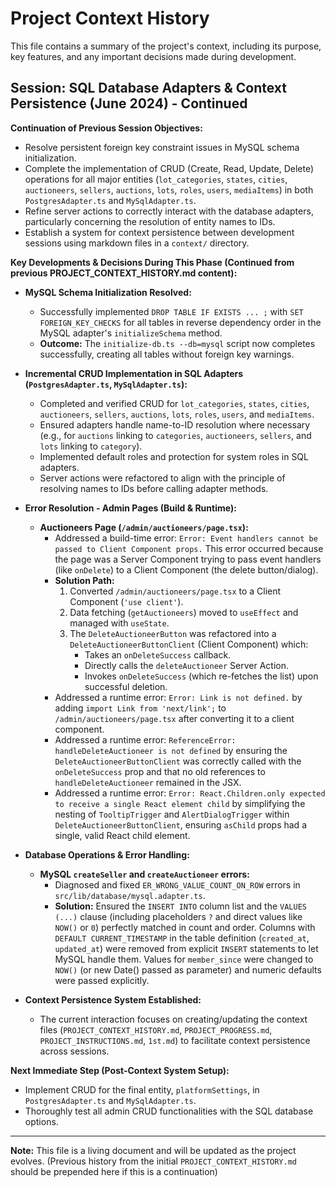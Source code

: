 
# Project Context History

This file contains a summary of the project's context, including its purpose, key features, and any important decisions made during development.

## Session: SQL Database Adapters & Context Persistence (June 2024) - Continued

**Continuation of Previous Session Objectives:**
*   Resolve persistent foreign key constraint issues in MySQL schema initialization.
*   Complete the implementation of CRUD (Create, Read, Update, Delete) operations for all major entities (`lot_categories`, `states`, `cities`, `auctioneers`, `sellers`, `auctions`, `lots`, `roles`, `users`, `mediaItems`) in both `PostgresAdapter.ts` and `MySqlAdapter.ts`.
*   Refine server actions to correctly interact with the database adapters, particularly concerning the resolution of entity names to IDs.
*   Establish a system for context persistence between development sessions using markdown files in a `context/` directory.

**Key Developments & Decisions During This Phase (Continued from previous PROJECT_CONTEXT_HISTORY.md content):**

*   **MySQL Schema Initialization Resolved:**
    *   Successfully implemented `DROP TABLE IF EXISTS ... ;` with `SET FOREIGN_KEY_CHECKS` for all tables in reverse dependency order in the MySQL adapter's `initializeSchema` method.
    *   **Outcome:** The `initialize-db.ts --db=mysql` script now completes successfully, creating all tables without foreign key warnings.

*   **Incremental CRUD Implementation in SQL Adapters (`PostgresAdapter.ts`, `MySqlAdapter.ts`):**
    *   Completed and verified CRUD for `lot_categories`, `states`, `cities`, `auctioneers`, `sellers`, `auctions`, `lots`, `roles`, `users`, and `mediaItems`.
    *   Ensured adapters handle name-to-ID resolution where necessary (e.g., for `auctions` linking to `categories`, `auctioneers`, `sellers`, and `lots` linking to `category`).
    *   Implemented default roles and protection for system roles in SQL adapters.
    *   Server actions were refactored to align with the principle of resolving names to IDs before calling adapter methods.

*   **Error Resolution - Admin Pages (Build & Runtime):**
    *   **Auctioneers Page (`/admin/auctioneers/page.tsx`):**
        *   Addressed a build-time error: `Error: Event handlers cannot be passed to Client Component props.` This error occurred because the page was a Server Component trying to pass event handlers (like `onDelete`) to a Client Component (the delete button/dialog).
        *   **Solution Path:**
            1.  Converted `/admin/auctioneers/page.tsx` to a Client Component (`'use client'`).
            2.  Data fetching (`getAuctioneers`) moved to `useEffect` and managed with `useState`.
            3.  The `DeleteAuctioneerButton` was refactored into a `DeleteAuctioneerButtonClient` (Client Component) which:
                *   Takes an `onDeleteSuccess` callback.
                *   Directly calls the `deleteAuctioneer` Server Action.
                *   Invokes `onDeleteSuccess` (which re-fetches the list) upon successful deletion.
        *   Addressed a runtime error: `Error: Link is not defined.` by adding `import Link from 'next/link';` to `/admin/auctioneers/page.tsx` after converting it to a client component.
        *   Addressed a runtime error: `ReferenceError: handleDeleteAuctioneer is not defined` by ensuring the `DeleteAuctioneerButtonClient` was correctly called with the `onDeleteSuccess` prop and that no old references to `handleDeleteAuctioneer` remained in the JSX.
        *   Addressed a runtime error: `Error: React.Children.only expected to receive a single React element child` by simplifying the nesting of `TooltipTrigger` and `AlertDialogTrigger` within `DeleteAuctioneerButtonClient`, ensuring `asChild` props had a single, valid React child element.

*   **Database Operations & Error Handling:**
    *   **MySQL `createSeller` and `createAuctioneer` errors:**
        *   Diagnosed and fixed `ER_WRONG_VALUE_COUNT_ON_ROW` errors in `src/lib/database/mysql.adapter.ts`.
        *   **Solution:** Ensured the `INSERT INTO` column list and the `VALUES (...)` clause (including placeholders `?` and direct values like `NOW()` or `0`) perfectly matched in count and order. Columns with `DEFAULT CURRENT_TIMESTAMP` in the table definition (`created_at`, `updated_at`) were removed from explicit `INSERT` statements to let MySQL handle them. Values for `member_since` were changed to `NOW()` (or new Date() passed as parameter) and numeric defaults were passed explicitly.

*   **Context Persistence System Established:**
    *   The current interaction focuses on creating/updating the context files (`PROJECT_CONTEXT_HISTORY.md`, `PROJECT_PROGRESS.md`, `PROJECT_INSTRUCTIONS.md`, `1st.md`) to facilitate context persistence across sessions.

**Next Immediate Step (Post-Context System Setup):**
*   Implement CRUD for the final entity, `platformSettings`, in `PostgresAdapter.ts` and `MySqlAdapter.ts`.
*   Thoroughly test all admin CRUD functionalities with the SQL database options.

---
**Note:** This file is a living document and will be updated as the project evolves.
(Previous history from the initial `PROJECT_CONTEXT_HISTORY.md` should be prepended here if this is a continuation)
